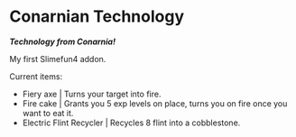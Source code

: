 # Conarnian Technology 
***Technology from Conarnia!***

My first Slimefun4 addon.

Current items:
- Fiery axe | Turns your target into fire.
- Fire cake | Grants you 5 exp levels on place, turns you on fire once you want to eat it.
- Electric Flint Recycler | Recycles 8 flint into a cobblestone.